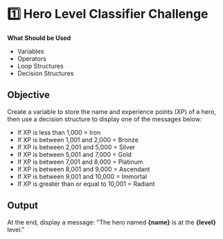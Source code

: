 # 1️⃣ Hero Level Classifier Challenge

**What Should be Used**

- Variables
- Operators
- Loop Structures
- Decision Structures

## Objective

Create a variable to store the name and experience points (XP) of a hero, then use a decision structure to display one of the messages below:

- If XP is less than 1,000 = Iron
- If XP is between 1,001 and 2,000 = Bronze
- If XP is between 2,001 and 5,000 = Silver
- If XP is between 5,001 and 7,000 = Gold
- If XP is between 7,001 and 8,000 = Platinum
- If XP is between 8,001 and 9,000 = Ascendant
- If XP is between 9,001 and 10,000 = Immortal
- If XP is greater than or equal to 10,001 = Radiant

## Output

At the end, display a message:
"The hero named **{name}** is at the **{level}** level."